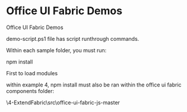 # Office UI Fabric Demos

Office UI Fabric Demos

demo-script.ps1 file has script runthrough commands.

Within each sample folder, you must run:

npm install

First to load modules

within example 4, npm install must also be ran within the office ui fabric components folder:

\4-ExtendFabric\src\office-ui-fabric-js-master